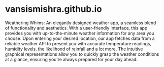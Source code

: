 

# vansismishra.github.io

Weathering Whims: An elegantly designed weather app, a seamless blend of functionality and aesthetics. With a user-friendly interface, this app provides you with up-to-the-minute weather information for any area you choose. Upon entering your desired location, our app fetches data from a reliable weather API to present you with accurate temperature readings, humidity levels, the likelihood of rainfall and a lot more. The intuitive graphical representations allow you to quickly grasp the weather conditions at a glance, ensuring you're always prepared for your day ahead.
